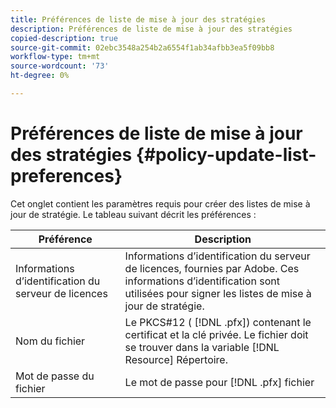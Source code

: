 ```yaml
---
title: Préférences de liste de mise à jour des stratégies
description: Préférences de liste de mise à jour des stratégies
copied-description: true
source-git-commit: 02ebc3548a254b2a6554f1ab34afbb3ea5f09bb8
workflow-type: tm+mt
source-wordcount: '73'
ht-degree: 0%

---
```


# Préférences de liste de mise à jour des stratégies {#policy-update-list-preferences}

Cet onglet contient les paramètres requis pour créer des listes de mise à jour de stratégie. Le tableau suivant décrit les préférences :

| Préférence | Description |
|---|---|
| Informations d’identification du serveur de licences | Informations d’identification du serveur de licences, fournies par Adobe. Ces informations d’identification sont utilisées pour signer les listes de mise à jour de stratégie. |
| Nom du fichier | Le PKCS#12 ( [!DNL .pfx]) contenant le certificat et la clé privée. Le fichier doit se trouver dans la variable [!DNL Resource] Répertoire. |
| Mot de passe du fichier | Le mot de passe pour [!DNL .pfx] fichier |
